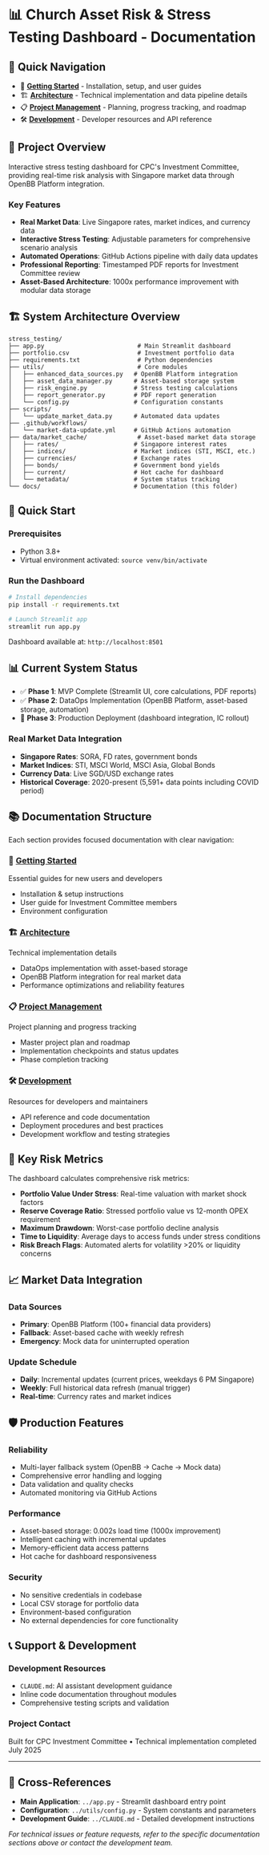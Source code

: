 # 📊 Church Asset Risk & Stress Testing Dashboard - Documentation

## 🧭 Quick Navigation

- 🚀 **[Getting Started](getting-started/)** - Installation, setup, and user guides
- 🏗️ **[Architecture](architecture/)** - Technical implementation and data pipeline details  
- 📋 **[Project Management](project-management/)** - Planning, progress tracking, and roadmap
- 🛠️ **[Development](development/)** - Developer resources and API reference

## 📖 Project Overview

Interactive stress testing dashboard for CPC's Investment Committee, providing real-time risk analysis with Singapore market data through OpenBB Platform integration.

### Key Features
- **Real Market Data**: Live Singapore rates, market indices, and currency data
- **Interactive Stress Testing**: Adjustable parameters for comprehensive scenario analysis
- **Automated Operations**: GitHub Actions pipeline with daily data updates
- **Professional Reporting**: Timestamped PDF reports for Investment Committee review
- **Asset-Based Architecture**: 1000x performance improvement with modular data storage

## 🏗️ System Architecture Overview

```
stress_testing/
├── app.py                          # Main Streamlit dashboard
├── portfolio.csv                   # Investment portfolio data
├── requirements.txt                # Python dependencies
├── utils/                          # Core modules
│   ├── enhanced_data_sources.py   # OpenBB Platform integration
│   ├── asset_data_manager.py      # Asset-based storage system
│   ├── risk_engine.py             # Stress testing calculations
│   ├── report_generator.py        # PDF report generation
│   └── config.py                  # Configuration constants
├── scripts/
│   └── update_market_data.py      # Automated data updates
├── .github/workflows/
│   └── market-data-update.yml     # GitHub Actions automation
├── data/market_cache/              # Asset-based market data storage
│   ├── rates/                     # Singapore interest rates
│   ├── indices/                   # Market indices (STI, MSCI, etc.)
│   ├── currencies/                # Exchange rates
│   ├── bonds/                     # Government bond yields
│   ├── current/                   # Hot cache for dashboard
│   └── metadata/                  # System status tracking
└── docs/                          # Documentation (this folder)
```

## 🚀 Quick Start

### Prerequisites
- Python 3.8+
- Virtual environment activated: `source venv/bin/activate`

### Run the Dashboard
```bash
# Install dependencies
pip install -r requirements.txt

# Launch Streamlit app
streamlit run app.py
```

Dashboard available at: `http://localhost:8501`

## 📊 Current System Status

- ✅ **Phase 1**: MVP Complete (Streamlit UI, core calculations, PDF reports)
- ✅ **Phase 2**: DataOps Implementation (OpenBB Platform, asset-based storage, automation)
- 🔄 **Phase 3**: Production Deployment (dashboard integration, IC rollout)

### Real Market Data Integration
- **Singapore Rates**: SORA, FD rates, government bonds
- **Market Indices**: STI, MSCI World, MSCI Asia, Global Bonds
- **Currency Data**: Live SGD/USD exchange rates
- **Historical Coverage**: 2020-present (5,591+ data points including COVID period)

## 📚 Documentation Structure

Each section provides focused documentation with clear navigation:

### 🚀 [Getting Started](getting-started/)
Essential guides for new users and developers
- Installation & setup instructions
- User guide for Investment Committee members
- Environment configuration

### 🏗️ [Architecture](architecture/)
Technical implementation details
- DataOps implementation with asset-based storage
- OpenBB Platform integration for real market data
- Performance optimizations and reliability features

### 📋 [Project Management](project-management/)
Project planning and progress tracking
- Master project plan and roadmap
- Implementation checkpoints and status updates
- Phase completion tracking

### 🛠️ [Development](development/)
Resources for developers and maintainers
- API reference and code documentation
- Deployment procedures and best practices
- Development workflow and testing strategies

## 🎯 Key Risk Metrics

The dashboard calculates comprehensive risk metrics:

- **Portfolio Value Under Stress**: Real-time valuation with market shock factors
- **Reserve Coverage Ratio**: Stressed portfolio value vs 12-month OPEX requirement
- **Maximum Drawdown**: Worst-case portfolio decline analysis
- **Time to Liquidity**: Average days to access funds under stress conditions
- **Risk Breach Flags**: Automated alerts for volatility >20% or liquidity concerns

## 📈 Market Data Integration

### Data Sources
- **Primary**: OpenBB Platform (100+ financial data providers)
- **Fallback**: Asset-based cache with weekly refresh
- **Emergency**: Mock data for uninterrupted operation

### Update Schedule
- **Daily**: Incremental updates (current prices, weekdays 6 PM Singapore)
- **Weekly**: Full historical data refresh (manual trigger)
- **Real-time**: Currency rates and market indices

## 🛡️ Production Features

### Reliability
- Multi-layer fallback system (OpenBB → Cache → Mock data)
- Comprehensive error handling and logging
- Data validation and quality checks
- Automated monitoring via GitHub Actions

### Performance
- Asset-based storage: 0.002s load time (1000x improvement)
- Intelligent caching with incremental updates
- Memory-efficient data access patterns
- Hot cache for dashboard responsiveness

### Security
- No sensitive credentials in codebase
- Local CSV storage for portfolio data
- Environment-based configuration
- No external dependencies for core functionality

## 📞 Support & Development

### Development Resources
- `CLAUDE.md`: AI assistant development guidance
- Inline code documentation throughout modules
- Comprehensive testing scripts and validation

### Project Contact
Built for CPC Investment Committee • Technical implementation completed July 2025

---

## 🔗 Cross-References

- **Main Application**: `../app.py` - Streamlit dashboard entry point
- **Configuration**: `../utils/config.py` - System constants and parameters
- **Development Guide**: `../CLAUDE.md` - Detailed development instructions

*For technical issues or feature requests, refer to the specific documentation sections above or contact the development team.*